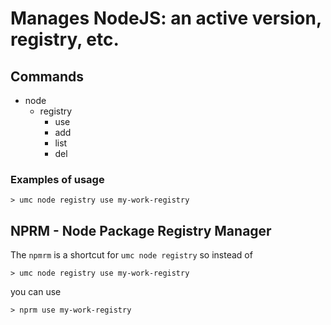 # Manages NodeJS: an active version, registry, etc.

## Commands

- node
    - registry
        - use
        - add
        - list
        - del

### Examples of usage

```
> umc node registry use my-work-registry
```

## NPRM - Node Package Registry Manager

The `npmrm` is a shortcut for `umc node registry` so instead of

```
> umc node registry use my-work-registry
```

you can use

```
> nprm use my-work-registry
```

